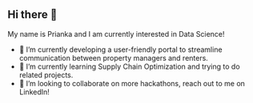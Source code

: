 ## Hi there 👋

My name is Prianka and I am currently interested in Data Science!

- 🔭 I’m currently developing a user-friendly portal to streamline communication between property managers and renters.
- 🌱 I’m currently learning Supply Chain Optimization and trying to do related projects.
- 👯 I’m looking to collaborate on more hackathons, reach out to me on LinkedIn!
<!--
**PriankaV/priankav** is a ✨ _special_ ✨ repository because its `README.md` (this file) appears on your GitHub profile.

Here are some ideas to get you started:

- 🔭 I’m currently working on ...
- 🌱 I’m currently learning ...
- 👯 I’m looking to collaborate on ...
- 🤔 I’m looking for help with ...
- 💬 Ask me about ...
- 📫 How to reach me: ...
- 😄 Pronouns: ...
- ⚡ Fun fact: ...
-->
